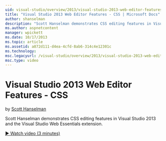 ```yaml
---
uid: visual-studio/overview/2013/visual-studio-2013-web-editor-features-css
title: "Visual Studio 2013 Web Editor Features - CSS | Microsoft Docs"
author: shanselman
description: "Scott Hanselman demonstrates CSS editing features in Visual Studio 2013 and the Visual Studio Web Essentials extension."
ms.author: aspnetcontent
manager: wpickett
ms.date: 10/17/2013
ms.topic: article
ms.assetid: a872d111-d4ea-4cfd-8ab6-314c4e12301c
ms.technology: 
msc.legacyurl: /visual-studio/overview/2013/visual-studio-2013-web-editor-features-css
msc.type: video
---
```

Visual Studio 2013 Web Editor Features - CSS
====================
by [Scott Hanselman](https://github.com/shanselman)

Scott Hanselman demonstrates CSS editing features in Visual Studio 2013 and the Visual Studio Web Essentials extension.

[&#9654; Watch video (3 minutes)](https://channel9.msdn.com/Blogs/ASP-NET-Site-Videos/visual-studio-2013-web-editor-features-css)

